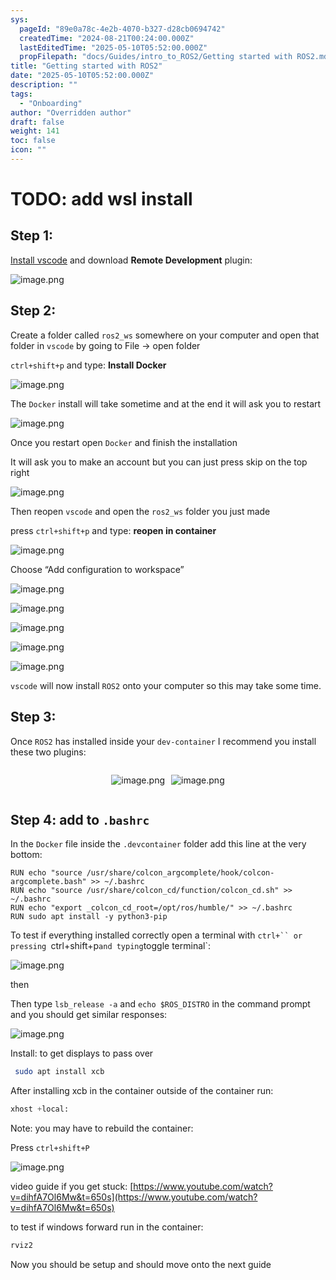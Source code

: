 ```yaml
---
sys:
  pageId: "89e0a78c-4e2b-4070-b327-d28cb0694742"
  createdTime: "2024-08-21T00:24:00.000Z"
  lastEditedTime: "2025-05-10T05:52:00.000Z"
  propFilepath: "docs/Guides/intro_to_ROS2/Getting started with ROS2.md"
title: "Getting started with ROS2"
date: "2025-05-10T05:52:00.000Z"
description: ""
tags:
  - "Onboarding"
author: "Overridden author"
draft: false
weight: 141
toc: false
icon: ""
---
```


# TODO: add wsl install

## Step 1:

[Install vscode](https://code.visualstudio.com/download) and download **Remote Development** plugin:

![image.png](https://prod-files-secure.s3.us-west-2.amazonaws.com/d518164a-d88e-44d1-a4ee-3adb3bd8bce0/efb52993-1881-4a40-b95e-6f020334f022/image.png?X-Amz-Algorithm=AWS4-HMAC-SHA256&X-Amz-Content-Sha256=UNSIGNED-PAYLOAD&X-Amz-Credential=ASIAZI2LB466TRTWC7PS%2F20250617%2Fus-west-2%2Fs3%2Faws4_request&X-Amz-Date=20250617T081328Z&X-Amz-Expires=3600&X-Amz-Security-Token=IQoJb3JpZ2luX2VjEIj%2F%2F%2F%2F%2F%2F%2F%2F%2F%2FwEaCXVzLXdlc3QtMiJHMEUCIFACMto9vPCbhKHlS5tVAX8NlKa%2F8MA7DlZRD1RDg5CwAiEAm%2Fcd%2BVxdAzodOhn6ll9pi9Rov8p0KB7t3Fq%2FY%2BrBSN0q%2FwMIcRAAGgw2Mzc0MjMxODM4MDUiDCVY3M%2Bc7yj%2FuMJLgircAwXTPD4Ua%2BdMEJQTJU%2BJwnpyd4g51mbeHTVFmGip55J%2BqLUvUOOcDvdZ6bC0q8slq%2FgTsuGEvOYzg09ir%2Bs5%2FpV9q19OK%2Baem%2FcPw4LYh%2Bvf0JtYjguMA2CPC4FzgnT391AuU53GZmXdTR8Bw5%2FpWQjmeT97AkgEsFSKTakoaCDduq4h%2BIhCeQoNLef722MO0%2Faat1cTNLRuZYpiDPo%2B%2FHge3dwNkL2Orqzsd5XG5iokF3JRmqX09M%2B7PRkIr9V4BKWGWA1KW1K2g%2BcSSgpghE4OkTcfE3W9lPiofh6oxLfuHslUxK7t1%2BT%2BWAp6hnz2eAB4CcwIHsjo5I0sBjWj1wFBX%2B4lOqPIY9zwO4Ms3QtAsN65xiagD%2B2ZafG3yuOUZEeOcVx9%2FS1iFaJ0K7tAZvS2p85jrnbkJDgKEvB69XXOIFskq7Ym1L75pvQDWPbMxxEmZy3E%2FSTeo7yswMs6sEJc1Xp6037MR53WeYcmQdIL5XdvRz1V2dX2NOtmnB6MHwFwW1Ixr%2Bae8XSguXogb4ku0TIIL1TEeYglyBertwM%2FggQV3Bhu8Xtex5zhDfPpOCDrCRgNNaHD27EC1NNqNZ454i5VUS8aWP1vo7AQdJtqSvUH567wKWNdXvzdMLu%2FxMIGOqUBU0DXaRCDKn2zj7AZXEd3cz%2Fj3mt9IcTggWmOEzG13%2FRwc8Z%2FxQdOtUdfZZJcEfEF2aZmdxWxMYIkKxP3ZOTiuXQn2UvqTJba2U7jnOS3XMBST5HNrvxpXDxgPMPgyZ4hyRNA8Bb68h2quE9oztN3%2BjV3MMePo4eFUF%2BPQ0%2BnGT0m6qI6k3hijoM419tPnydR944oWlDivfsP17aHF7YHX64bMB6a&X-Amz-Signature=15ea71db088762885fa7285e3be9643ae29b52a1e4fade4124b0cfedae85b89b&X-Amz-SignedHeaders=host&x-amz-checksum-mode=ENABLED&x-id=GetObject)

## Step 2:

Create a folder called `ros2_ws` somewhere on your computer and open that folder in `vscode` by going to File → open folder 

`ctrl+shift+p` and type: **Install Docker**

![image.png](https://prod-files-secure.s3.us-west-2.amazonaws.com/d518164a-d88e-44d1-a4ee-3adb3bd8bce0/2269dc0e-1cd5-47ff-bceb-c04ad9b2eab0/image.png?X-Amz-Algorithm=AWS4-HMAC-SHA256&X-Amz-Content-Sha256=UNSIGNED-PAYLOAD&X-Amz-Credential=ASIAZI2LB466TRTWC7PS%2F20250617%2Fus-west-2%2Fs3%2Faws4_request&X-Amz-Date=20250617T081328Z&X-Amz-Expires=3600&X-Amz-Security-Token=IQoJb3JpZ2luX2VjEIj%2F%2F%2F%2F%2F%2F%2F%2F%2F%2FwEaCXVzLXdlc3QtMiJHMEUCIFACMto9vPCbhKHlS5tVAX8NlKa%2F8MA7DlZRD1RDg5CwAiEAm%2Fcd%2BVxdAzodOhn6ll9pi9Rov8p0KB7t3Fq%2FY%2BrBSN0q%2FwMIcRAAGgw2Mzc0MjMxODM4MDUiDCVY3M%2Bc7yj%2FuMJLgircAwXTPD4Ua%2BdMEJQTJU%2BJwnpyd4g51mbeHTVFmGip55J%2BqLUvUOOcDvdZ6bC0q8slq%2FgTsuGEvOYzg09ir%2Bs5%2FpV9q19OK%2Baem%2FcPw4LYh%2Bvf0JtYjguMA2CPC4FzgnT391AuU53GZmXdTR8Bw5%2FpWQjmeT97AkgEsFSKTakoaCDduq4h%2BIhCeQoNLef722MO0%2Faat1cTNLRuZYpiDPo%2B%2FHge3dwNkL2Orqzsd5XG5iokF3JRmqX09M%2B7PRkIr9V4BKWGWA1KW1K2g%2BcSSgpghE4OkTcfE3W9lPiofh6oxLfuHslUxK7t1%2BT%2BWAp6hnz2eAB4CcwIHsjo5I0sBjWj1wFBX%2B4lOqPIY9zwO4Ms3QtAsN65xiagD%2B2ZafG3yuOUZEeOcVx9%2FS1iFaJ0K7tAZvS2p85jrnbkJDgKEvB69XXOIFskq7Ym1L75pvQDWPbMxxEmZy3E%2FSTeo7yswMs6sEJc1Xp6037MR53WeYcmQdIL5XdvRz1V2dX2NOtmnB6MHwFwW1Ixr%2Bae8XSguXogb4ku0TIIL1TEeYglyBertwM%2FggQV3Bhu8Xtex5zhDfPpOCDrCRgNNaHD27EC1NNqNZ454i5VUS8aWP1vo7AQdJtqSvUH567wKWNdXvzdMLu%2FxMIGOqUBU0DXaRCDKn2zj7AZXEd3cz%2Fj3mt9IcTggWmOEzG13%2FRwc8Z%2FxQdOtUdfZZJcEfEF2aZmdxWxMYIkKxP3ZOTiuXQn2UvqTJba2U7jnOS3XMBST5HNrvxpXDxgPMPgyZ4hyRNA8Bb68h2quE9oztN3%2BjV3MMePo4eFUF%2BPQ0%2BnGT0m6qI6k3hijoM419tPnydR944oWlDivfsP17aHF7YHX64bMB6a&X-Amz-Signature=1884ddafb4a5eafc553364b18f59fc4c16a3597cc649b04e772123c778767c15&X-Amz-SignedHeaders=host&x-amz-checksum-mode=ENABLED&x-id=GetObject)

The `Docker` install will take sometime and at the end it will ask you to restart

![image.png](https://prod-files-secure.s3.us-west-2.amazonaws.com/d518164a-d88e-44d1-a4ee-3adb3bd8bce0/ed233f78-be33-4b1f-b89c-9c346c0e961e/image.png?X-Amz-Algorithm=AWS4-HMAC-SHA256&X-Amz-Content-Sha256=UNSIGNED-PAYLOAD&X-Amz-Credential=ASIAZI2LB466TRTWC7PS%2F20250617%2Fus-west-2%2Fs3%2Faws4_request&X-Amz-Date=20250617T081328Z&X-Amz-Expires=3600&X-Amz-Security-Token=IQoJb3JpZ2luX2VjEIj%2F%2F%2F%2F%2F%2F%2F%2F%2F%2FwEaCXVzLXdlc3QtMiJHMEUCIFACMto9vPCbhKHlS5tVAX8NlKa%2F8MA7DlZRD1RDg5CwAiEAm%2Fcd%2BVxdAzodOhn6ll9pi9Rov8p0KB7t3Fq%2FY%2BrBSN0q%2FwMIcRAAGgw2Mzc0MjMxODM4MDUiDCVY3M%2Bc7yj%2FuMJLgircAwXTPD4Ua%2BdMEJQTJU%2BJwnpyd4g51mbeHTVFmGip55J%2BqLUvUOOcDvdZ6bC0q8slq%2FgTsuGEvOYzg09ir%2Bs5%2FpV9q19OK%2Baem%2FcPw4LYh%2Bvf0JtYjguMA2CPC4FzgnT391AuU53GZmXdTR8Bw5%2FpWQjmeT97AkgEsFSKTakoaCDduq4h%2BIhCeQoNLef722MO0%2Faat1cTNLRuZYpiDPo%2B%2FHge3dwNkL2Orqzsd5XG5iokF3JRmqX09M%2B7PRkIr9V4BKWGWA1KW1K2g%2BcSSgpghE4OkTcfE3W9lPiofh6oxLfuHslUxK7t1%2BT%2BWAp6hnz2eAB4CcwIHsjo5I0sBjWj1wFBX%2B4lOqPIY9zwO4Ms3QtAsN65xiagD%2B2ZafG3yuOUZEeOcVx9%2FS1iFaJ0K7tAZvS2p85jrnbkJDgKEvB69XXOIFskq7Ym1L75pvQDWPbMxxEmZy3E%2FSTeo7yswMs6sEJc1Xp6037MR53WeYcmQdIL5XdvRz1V2dX2NOtmnB6MHwFwW1Ixr%2Bae8XSguXogb4ku0TIIL1TEeYglyBertwM%2FggQV3Bhu8Xtex5zhDfPpOCDrCRgNNaHD27EC1NNqNZ454i5VUS8aWP1vo7AQdJtqSvUH567wKWNdXvzdMLu%2FxMIGOqUBU0DXaRCDKn2zj7AZXEd3cz%2Fj3mt9IcTggWmOEzG13%2FRwc8Z%2FxQdOtUdfZZJcEfEF2aZmdxWxMYIkKxP3ZOTiuXQn2UvqTJba2U7jnOS3XMBST5HNrvxpXDxgPMPgyZ4hyRNA8Bb68h2quE9oztN3%2BjV3MMePo4eFUF%2BPQ0%2BnGT0m6qI6k3hijoM419tPnydR944oWlDivfsP17aHF7YHX64bMB6a&X-Amz-Signature=0219db8929f44ec2157bbe6a007602c57fdacbadbce2ac2e013ac900873b4411&X-Amz-SignedHeaders=host&x-amz-checksum-mode=ENABLED&x-id=GetObject)

Once you restart open `Docker` and finish the installation

It will ask you to make an account but you can just press skip on the top right

![image.png](https://prod-files-secure.s3.us-west-2.amazonaws.com/d518164a-d88e-44d1-a4ee-3adb3bd8bce0/21010ad9-1659-4fd9-9f59-9932a09b2a3d/image.png?X-Amz-Algorithm=AWS4-HMAC-SHA256&X-Amz-Content-Sha256=UNSIGNED-PAYLOAD&X-Amz-Credential=ASIAZI2LB466TRTWC7PS%2F20250617%2Fus-west-2%2Fs3%2Faws4_request&X-Amz-Date=20250617T081328Z&X-Amz-Expires=3600&X-Amz-Security-Token=IQoJb3JpZ2luX2VjEIj%2F%2F%2F%2F%2F%2F%2F%2F%2F%2FwEaCXVzLXdlc3QtMiJHMEUCIFACMto9vPCbhKHlS5tVAX8NlKa%2F8MA7DlZRD1RDg5CwAiEAm%2Fcd%2BVxdAzodOhn6ll9pi9Rov8p0KB7t3Fq%2FY%2BrBSN0q%2FwMIcRAAGgw2Mzc0MjMxODM4MDUiDCVY3M%2Bc7yj%2FuMJLgircAwXTPD4Ua%2BdMEJQTJU%2BJwnpyd4g51mbeHTVFmGip55J%2BqLUvUOOcDvdZ6bC0q8slq%2FgTsuGEvOYzg09ir%2Bs5%2FpV9q19OK%2Baem%2FcPw4LYh%2Bvf0JtYjguMA2CPC4FzgnT391AuU53GZmXdTR8Bw5%2FpWQjmeT97AkgEsFSKTakoaCDduq4h%2BIhCeQoNLef722MO0%2Faat1cTNLRuZYpiDPo%2B%2FHge3dwNkL2Orqzsd5XG5iokF3JRmqX09M%2B7PRkIr9V4BKWGWA1KW1K2g%2BcSSgpghE4OkTcfE3W9lPiofh6oxLfuHslUxK7t1%2BT%2BWAp6hnz2eAB4CcwIHsjo5I0sBjWj1wFBX%2B4lOqPIY9zwO4Ms3QtAsN65xiagD%2B2ZafG3yuOUZEeOcVx9%2FS1iFaJ0K7tAZvS2p85jrnbkJDgKEvB69XXOIFskq7Ym1L75pvQDWPbMxxEmZy3E%2FSTeo7yswMs6sEJc1Xp6037MR53WeYcmQdIL5XdvRz1V2dX2NOtmnB6MHwFwW1Ixr%2Bae8XSguXogb4ku0TIIL1TEeYglyBertwM%2FggQV3Bhu8Xtex5zhDfPpOCDrCRgNNaHD27EC1NNqNZ454i5VUS8aWP1vo7AQdJtqSvUH567wKWNdXvzdMLu%2FxMIGOqUBU0DXaRCDKn2zj7AZXEd3cz%2Fj3mt9IcTggWmOEzG13%2FRwc8Z%2FxQdOtUdfZZJcEfEF2aZmdxWxMYIkKxP3ZOTiuXQn2UvqTJba2U7jnOS3XMBST5HNrvxpXDxgPMPgyZ4hyRNA8Bb68h2quE9oztN3%2BjV3MMePo4eFUF%2BPQ0%2BnGT0m6qI6k3hijoM419tPnydR944oWlDivfsP17aHF7YHX64bMB6a&X-Amz-Signature=8a837d2bbeec48879ea6a5d41d814d8692d2f39ced33ad07cf8f315a1123dd50&X-Amz-SignedHeaders=host&x-amz-checksum-mode=ENABLED&x-id=GetObject)

Then reopen `vscode` and open the `ros2_ws` folder you just made

press `ctrl+shift+p` and type: **reopen in container**

![image.png](https://prod-files-secure.s3.us-west-2.amazonaws.com/d518164a-d88e-44d1-a4ee-3adb3bd8bce0/4e93b8c2-41ad-488c-8095-c74205196118/image.png?X-Amz-Algorithm=AWS4-HMAC-SHA256&X-Amz-Content-Sha256=UNSIGNED-PAYLOAD&X-Amz-Credential=ASIAZI2LB466TRTWC7PS%2F20250617%2Fus-west-2%2Fs3%2Faws4_request&X-Amz-Date=20250617T081328Z&X-Amz-Expires=3600&X-Amz-Security-Token=IQoJb3JpZ2luX2VjEIj%2F%2F%2F%2F%2F%2F%2F%2F%2F%2FwEaCXVzLXdlc3QtMiJHMEUCIFACMto9vPCbhKHlS5tVAX8NlKa%2F8MA7DlZRD1RDg5CwAiEAm%2Fcd%2BVxdAzodOhn6ll9pi9Rov8p0KB7t3Fq%2FY%2BrBSN0q%2FwMIcRAAGgw2Mzc0MjMxODM4MDUiDCVY3M%2Bc7yj%2FuMJLgircAwXTPD4Ua%2BdMEJQTJU%2BJwnpyd4g51mbeHTVFmGip55J%2BqLUvUOOcDvdZ6bC0q8slq%2FgTsuGEvOYzg09ir%2Bs5%2FpV9q19OK%2Baem%2FcPw4LYh%2Bvf0JtYjguMA2CPC4FzgnT391AuU53GZmXdTR8Bw5%2FpWQjmeT97AkgEsFSKTakoaCDduq4h%2BIhCeQoNLef722MO0%2Faat1cTNLRuZYpiDPo%2B%2FHge3dwNkL2Orqzsd5XG5iokF3JRmqX09M%2B7PRkIr9V4BKWGWA1KW1K2g%2BcSSgpghE4OkTcfE3W9lPiofh6oxLfuHslUxK7t1%2BT%2BWAp6hnz2eAB4CcwIHsjo5I0sBjWj1wFBX%2B4lOqPIY9zwO4Ms3QtAsN65xiagD%2B2ZafG3yuOUZEeOcVx9%2FS1iFaJ0K7tAZvS2p85jrnbkJDgKEvB69XXOIFskq7Ym1L75pvQDWPbMxxEmZy3E%2FSTeo7yswMs6sEJc1Xp6037MR53WeYcmQdIL5XdvRz1V2dX2NOtmnB6MHwFwW1Ixr%2Bae8XSguXogb4ku0TIIL1TEeYglyBertwM%2FggQV3Bhu8Xtex5zhDfPpOCDrCRgNNaHD27EC1NNqNZ454i5VUS8aWP1vo7AQdJtqSvUH567wKWNdXvzdMLu%2FxMIGOqUBU0DXaRCDKn2zj7AZXEd3cz%2Fj3mt9IcTggWmOEzG13%2FRwc8Z%2FxQdOtUdfZZJcEfEF2aZmdxWxMYIkKxP3ZOTiuXQn2UvqTJba2U7jnOS3XMBST5HNrvxpXDxgPMPgyZ4hyRNA8Bb68h2quE9oztN3%2BjV3MMePo4eFUF%2BPQ0%2BnGT0m6qI6k3hijoM419tPnydR944oWlDivfsP17aHF7YHX64bMB6a&X-Amz-Signature=3c0bd79078e62d0564dabd933f67037a26533a0bd66942ce7c4d4b385d352bf1&X-Amz-SignedHeaders=host&x-amz-checksum-mode=ENABLED&x-id=GetObject)

Choose “Add configuration to workspace”

![image.png](https://prod-files-secure.s3.us-west-2.amazonaws.com/d518164a-d88e-44d1-a4ee-3adb3bd8bce0/9560b282-5060-4989-ba37-97e7b2c22476/image.png?X-Amz-Algorithm=AWS4-HMAC-SHA256&X-Amz-Content-Sha256=UNSIGNED-PAYLOAD&X-Amz-Credential=ASIAZI2LB466TRTWC7PS%2F20250617%2Fus-west-2%2Fs3%2Faws4_request&X-Amz-Date=20250617T081328Z&X-Amz-Expires=3600&X-Amz-Security-Token=IQoJb3JpZ2luX2VjEIj%2F%2F%2F%2F%2F%2F%2F%2F%2F%2FwEaCXVzLXdlc3QtMiJHMEUCIFACMto9vPCbhKHlS5tVAX8NlKa%2F8MA7DlZRD1RDg5CwAiEAm%2Fcd%2BVxdAzodOhn6ll9pi9Rov8p0KB7t3Fq%2FY%2BrBSN0q%2FwMIcRAAGgw2Mzc0MjMxODM4MDUiDCVY3M%2Bc7yj%2FuMJLgircAwXTPD4Ua%2BdMEJQTJU%2BJwnpyd4g51mbeHTVFmGip55J%2BqLUvUOOcDvdZ6bC0q8slq%2FgTsuGEvOYzg09ir%2Bs5%2FpV9q19OK%2Baem%2FcPw4LYh%2Bvf0JtYjguMA2CPC4FzgnT391AuU53GZmXdTR8Bw5%2FpWQjmeT97AkgEsFSKTakoaCDduq4h%2BIhCeQoNLef722MO0%2Faat1cTNLRuZYpiDPo%2B%2FHge3dwNkL2Orqzsd5XG5iokF3JRmqX09M%2B7PRkIr9V4BKWGWA1KW1K2g%2BcSSgpghE4OkTcfE3W9lPiofh6oxLfuHslUxK7t1%2BT%2BWAp6hnz2eAB4CcwIHsjo5I0sBjWj1wFBX%2B4lOqPIY9zwO4Ms3QtAsN65xiagD%2B2ZafG3yuOUZEeOcVx9%2FS1iFaJ0K7tAZvS2p85jrnbkJDgKEvB69XXOIFskq7Ym1L75pvQDWPbMxxEmZy3E%2FSTeo7yswMs6sEJc1Xp6037MR53WeYcmQdIL5XdvRz1V2dX2NOtmnB6MHwFwW1Ixr%2Bae8XSguXogb4ku0TIIL1TEeYglyBertwM%2FggQV3Bhu8Xtex5zhDfPpOCDrCRgNNaHD27EC1NNqNZ454i5VUS8aWP1vo7AQdJtqSvUH567wKWNdXvzdMLu%2FxMIGOqUBU0DXaRCDKn2zj7AZXEd3cz%2Fj3mt9IcTggWmOEzG13%2FRwc8Z%2FxQdOtUdfZZJcEfEF2aZmdxWxMYIkKxP3ZOTiuXQn2UvqTJba2U7jnOS3XMBST5HNrvxpXDxgPMPgyZ4hyRNA8Bb68h2quE9oztN3%2BjV3MMePo4eFUF%2BPQ0%2BnGT0m6qI6k3hijoM419tPnydR944oWlDivfsP17aHF7YHX64bMB6a&X-Amz-Signature=0ff7b8664e21150480d13e4eb2ef2f5e92088da7dfd0c9aca701ce55d1d1a8d6&X-Amz-SignedHeaders=host&x-amz-checksum-mode=ENABLED&x-id=GetObject)

![image.png](https://prod-files-secure.s3.us-west-2.amazonaws.com/d518164a-d88e-44d1-a4ee-3adb3bd8bce0/2ee63f81-886b-48e8-a553-dc6e5eac99e4/image.png?X-Amz-Algorithm=AWS4-HMAC-SHA256&X-Amz-Content-Sha256=UNSIGNED-PAYLOAD&X-Amz-Credential=ASIAZI2LB466TRTWC7PS%2F20250617%2Fus-west-2%2Fs3%2Faws4_request&X-Amz-Date=20250617T081328Z&X-Amz-Expires=3600&X-Amz-Security-Token=IQoJb3JpZ2luX2VjEIj%2F%2F%2F%2F%2F%2F%2F%2F%2F%2FwEaCXVzLXdlc3QtMiJHMEUCIFACMto9vPCbhKHlS5tVAX8NlKa%2F8MA7DlZRD1RDg5CwAiEAm%2Fcd%2BVxdAzodOhn6ll9pi9Rov8p0KB7t3Fq%2FY%2BrBSN0q%2FwMIcRAAGgw2Mzc0MjMxODM4MDUiDCVY3M%2Bc7yj%2FuMJLgircAwXTPD4Ua%2BdMEJQTJU%2BJwnpyd4g51mbeHTVFmGip55J%2BqLUvUOOcDvdZ6bC0q8slq%2FgTsuGEvOYzg09ir%2Bs5%2FpV9q19OK%2Baem%2FcPw4LYh%2Bvf0JtYjguMA2CPC4FzgnT391AuU53GZmXdTR8Bw5%2FpWQjmeT97AkgEsFSKTakoaCDduq4h%2BIhCeQoNLef722MO0%2Faat1cTNLRuZYpiDPo%2B%2FHge3dwNkL2Orqzsd5XG5iokF3JRmqX09M%2B7PRkIr9V4BKWGWA1KW1K2g%2BcSSgpghE4OkTcfE3W9lPiofh6oxLfuHslUxK7t1%2BT%2BWAp6hnz2eAB4CcwIHsjo5I0sBjWj1wFBX%2B4lOqPIY9zwO4Ms3QtAsN65xiagD%2B2ZafG3yuOUZEeOcVx9%2FS1iFaJ0K7tAZvS2p85jrnbkJDgKEvB69XXOIFskq7Ym1L75pvQDWPbMxxEmZy3E%2FSTeo7yswMs6sEJc1Xp6037MR53WeYcmQdIL5XdvRz1V2dX2NOtmnB6MHwFwW1Ixr%2Bae8XSguXogb4ku0TIIL1TEeYglyBertwM%2FggQV3Bhu8Xtex5zhDfPpOCDrCRgNNaHD27EC1NNqNZ454i5VUS8aWP1vo7AQdJtqSvUH567wKWNdXvzdMLu%2FxMIGOqUBU0DXaRCDKn2zj7AZXEd3cz%2Fj3mt9IcTggWmOEzG13%2FRwc8Z%2FxQdOtUdfZZJcEfEF2aZmdxWxMYIkKxP3ZOTiuXQn2UvqTJba2U7jnOS3XMBST5HNrvxpXDxgPMPgyZ4hyRNA8Bb68h2quE9oztN3%2BjV3MMePo4eFUF%2BPQ0%2BnGT0m6qI6k3hijoM419tPnydR944oWlDivfsP17aHF7YHX64bMB6a&X-Amz-Signature=5c7f69367bda27c549d3f04f1c18040bbc7f9eb2fcb180e14f81fc792b1b1911&X-Amz-SignedHeaders=host&x-amz-checksum-mode=ENABLED&x-id=GetObject)

![image.png](https://prod-files-secure.s3.us-west-2.amazonaws.com/d518164a-d88e-44d1-a4ee-3adb3bd8bce0/ae1580b2-b048-407e-aed9-b584224a7a04/image.png?X-Amz-Algorithm=AWS4-HMAC-SHA256&X-Amz-Content-Sha256=UNSIGNED-PAYLOAD&X-Amz-Credential=ASIAZI2LB466TRTWC7PS%2F20250617%2Fus-west-2%2Fs3%2Faws4_request&X-Amz-Date=20250617T081328Z&X-Amz-Expires=3600&X-Amz-Security-Token=IQoJb3JpZ2luX2VjEIj%2F%2F%2F%2F%2F%2F%2F%2F%2F%2FwEaCXVzLXdlc3QtMiJHMEUCIFACMto9vPCbhKHlS5tVAX8NlKa%2F8MA7DlZRD1RDg5CwAiEAm%2Fcd%2BVxdAzodOhn6ll9pi9Rov8p0KB7t3Fq%2FY%2BrBSN0q%2FwMIcRAAGgw2Mzc0MjMxODM4MDUiDCVY3M%2Bc7yj%2FuMJLgircAwXTPD4Ua%2BdMEJQTJU%2BJwnpyd4g51mbeHTVFmGip55J%2BqLUvUOOcDvdZ6bC0q8slq%2FgTsuGEvOYzg09ir%2Bs5%2FpV9q19OK%2Baem%2FcPw4LYh%2Bvf0JtYjguMA2CPC4FzgnT391AuU53GZmXdTR8Bw5%2FpWQjmeT97AkgEsFSKTakoaCDduq4h%2BIhCeQoNLef722MO0%2Faat1cTNLRuZYpiDPo%2B%2FHge3dwNkL2Orqzsd5XG5iokF3JRmqX09M%2B7PRkIr9V4BKWGWA1KW1K2g%2BcSSgpghE4OkTcfE3W9lPiofh6oxLfuHslUxK7t1%2BT%2BWAp6hnz2eAB4CcwIHsjo5I0sBjWj1wFBX%2B4lOqPIY9zwO4Ms3QtAsN65xiagD%2B2ZafG3yuOUZEeOcVx9%2FS1iFaJ0K7tAZvS2p85jrnbkJDgKEvB69XXOIFskq7Ym1L75pvQDWPbMxxEmZy3E%2FSTeo7yswMs6sEJc1Xp6037MR53WeYcmQdIL5XdvRz1V2dX2NOtmnB6MHwFwW1Ixr%2Bae8XSguXogb4ku0TIIL1TEeYglyBertwM%2FggQV3Bhu8Xtex5zhDfPpOCDrCRgNNaHD27EC1NNqNZ454i5VUS8aWP1vo7AQdJtqSvUH567wKWNdXvzdMLu%2FxMIGOqUBU0DXaRCDKn2zj7AZXEd3cz%2Fj3mt9IcTggWmOEzG13%2FRwc8Z%2FxQdOtUdfZZJcEfEF2aZmdxWxMYIkKxP3ZOTiuXQn2UvqTJba2U7jnOS3XMBST5HNrvxpXDxgPMPgyZ4hyRNA8Bb68h2quE9oztN3%2BjV3MMePo4eFUF%2BPQ0%2BnGT0m6qI6k3hijoM419tPnydR944oWlDivfsP17aHF7YHX64bMB6a&X-Amz-Signature=435f90992c5ad619d5de17b486eab2f08d6dacf2a15f9c9464377c1c8385838a&X-Amz-SignedHeaders=host&x-amz-checksum-mode=ENABLED&x-id=GetObject)

![image.png](https://prod-files-secure.s3.us-west-2.amazonaws.com/d518164a-d88e-44d1-a4ee-3adb3bd8bce0/53255b28-f75e-430f-b9e3-c0ac8577e42b/image.png?X-Amz-Algorithm=AWS4-HMAC-SHA256&X-Amz-Content-Sha256=UNSIGNED-PAYLOAD&X-Amz-Credential=ASIAZI2LB466TRTWC7PS%2F20250617%2Fus-west-2%2Fs3%2Faws4_request&X-Amz-Date=20250617T081328Z&X-Amz-Expires=3600&X-Amz-Security-Token=IQoJb3JpZ2luX2VjEIj%2F%2F%2F%2F%2F%2F%2F%2F%2F%2FwEaCXVzLXdlc3QtMiJHMEUCIFACMto9vPCbhKHlS5tVAX8NlKa%2F8MA7DlZRD1RDg5CwAiEAm%2Fcd%2BVxdAzodOhn6ll9pi9Rov8p0KB7t3Fq%2FY%2BrBSN0q%2FwMIcRAAGgw2Mzc0MjMxODM4MDUiDCVY3M%2Bc7yj%2FuMJLgircAwXTPD4Ua%2BdMEJQTJU%2BJwnpyd4g51mbeHTVFmGip55J%2BqLUvUOOcDvdZ6bC0q8slq%2FgTsuGEvOYzg09ir%2Bs5%2FpV9q19OK%2Baem%2FcPw4LYh%2Bvf0JtYjguMA2CPC4FzgnT391AuU53GZmXdTR8Bw5%2FpWQjmeT97AkgEsFSKTakoaCDduq4h%2BIhCeQoNLef722MO0%2Faat1cTNLRuZYpiDPo%2B%2FHge3dwNkL2Orqzsd5XG5iokF3JRmqX09M%2B7PRkIr9V4BKWGWA1KW1K2g%2BcSSgpghE4OkTcfE3W9lPiofh6oxLfuHslUxK7t1%2BT%2BWAp6hnz2eAB4CcwIHsjo5I0sBjWj1wFBX%2B4lOqPIY9zwO4Ms3QtAsN65xiagD%2B2ZafG3yuOUZEeOcVx9%2FS1iFaJ0K7tAZvS2p85jrnbkJDgKEvB69XXOIFskq7Ym1L75pvQDWPbMxxEmZy3E%2FSTeo7yswMs6sEJc1Xp6037MR53WeYcmQdIL5XdvRz1V2dX2NOtmnB6MHwFwW1Ixr%2Bae8XSguXogb4ku0TIIL1TEeYglyBertwM%2FggQV3Bhu8Xtex5zhDfPpOCDrCRgNNaHD27EC1NNqNZ454i5VUS8aWP1vo7AQdJtqSvUH567wKWNdXvzdMLu%2FxMIGOqUBU0DXaRCDKn2zj7AZXEd3cz%2Fj3mt9IcTggWmOEzG13%2FRwc8Z%2FxQdOtUdfZZJcEfEF2aZmdxWxMYIkKxP3ZOTiuXQn2UvqTJba2U7jnOS3XMBST5HNrvxpXDxgPMPgyZ4hyRNA8Bb68h2quE9oztN3%2BjV3MMePo4eFUF%2BPQ0%2BnGT0m6qI6k3hijoM419tPnydR944oWlDivfsP17aHF7YHX64bMB6a&X-Amz-Signature=e4c1d51d251edd96092239021999fafa5f4b7dc9aeb4c8188caf960fe4d1e17b&X-Amz-SignedHeaders=host&x-amz-checksum-mode=ENABLED&x-id=GetObject)

![image.png](https://prod-files-secure.s3.us-west-2.amazonaws.com/d518164a-d88e-44d1-a4ee-3adb3bd8bce0/7c562767-5af9-4ffb-97d1-327bcdf4ee00/image.png?X-Amz-Algorithm=AWS4-HMAC-SHA256&X-Amz-Content-Sha256=UNSIGNED-PAYLOAD&X-Amz-Credential=ASIAZI2LB466TRTWC7PS%2F20250617%2Fus-west-2%2Fs3%2Faws4_request&X-Amz-Date=20250617T081328Z&X-Amz-Expires=3600&X-Amz-Security-Token=IQoJb3JpZ2luX2VjEIj%2F%2F%2F%2F%2F%2F%2F%2F%2F%2FwEaCXVzLXdlc3QtMiJHMEUCIFACMto9vPCbhKHlS5tVAX8NlKa%2F8MA7DlZRD1RDg5CwAiEAm%2Fcd%2BVxdAzodOhn6ll9pi9Rov8p0KB7t3Fq%2FY%2BrBSN0q%2FwMIcRAAGgw2Mzc0MjMxODM4MDUiDCVY3M%2Bc7yj%2FuMJLgircAwXTPD4Ua%2BdMEJQTJU%2BJwnpyd4g51mbeHTVFmGip55J%2BqLUvUOOcDvdZ6bC0q8slq%2FgTsuGEvOYzg09ir%2Bs5%2FpV9q19OK%2Baem%2FcPw4LYh%2Bvf0JtYjguMA2CPC4FzgnT391AuU53GZmXdTR8Bw5%2FpWQjmeT97AkgEsFSKTakoaCDduq4h%2BIhCeQoNLef722MO0%2Faat1cTNLRuZYpiDPo%2B%2FHge3dwNkL2Orqzsd5XG5iokF3JRmqX09M%2B7PRkIr9V4BKWGWA1KW1K2g%2BcSSgpghE4OkTcfE3W9lPiofh6oxLfuHslUxK7t1%2BT%2BWAp6hnz2eAB4CcwIHsjo5I0sBjWj1wFBX%2B4lOqPIY9zwO4Ms3QtAsN65xiagD%2B2ZafG3yuOUZEeOcVx9%2FS1iFaJ0K7tAZvS2p85jrnbkJDgKEvB69XXOIFskq7Ym1L75pvQDWPbMxxEmZy3E%2FSTeo7yswMs6sEJc1Xp6037MR53WeYcmQdIL5XdvRz1V2dX2NOtmnB6MHwFwW1Ixr%2Bae8XSguXogb4ku0TIIL1TEeYglyBertwM%2FggQV3Bhu8Xtex5zhDfPpOCDrCRgNNaHD27EC1NNqNZ454i5VUS8aWP1vo7AQdJtqSvUH567wKWNdXvzdMLu%2FxMIGOqUBU0DXaRCDKn2zj7AZXEd3cz%2Fj3mt9IcTggWmOEzG13%2FRwc8Z%2FxQdOtUdfZZJcEfEF2aZmdxWxMYIkKxP3ZOTiuXQn2UvqTJba2U7jnOS3XMBST5HNrvxpXDxgPMPgyZ4hyRNA8Bb68h2quE9oztN3%2BjV3MMePo4eFUF%2BPQ0%2BnGT0m6qI6k3hijoM419tPnydR944oWlDivfsP17aHF7YHX64bMB6a&X-Amz-Signature=7142e85f12230eb348ae0f27bb1fe1299bd9a951ccba01dc51f6abfbf8bba985&X-Amz-SignedHeaders=host&x-amz-checksum-mode=ENABLED&x-id=GetObject)

`vscode` will now install `ROS2` onto your computer so this may take some time.

## Step 3:

Once `ROS2` has installed inside your `dev-container` I recommend you install these two plugins:

<div style="display: flex;flex-direction: row; column-gap:10px; max-width: 630px;justify-content: center;">
<div>

![image.png](https://prod-files-secure.s3.us-west-2.amazonaws.com/d518164a-d88e-44d1-a4ee-3adb3bd8bce0/3fc3d550-5a54-4ba1-ba6b-faa01cdb7369/image.png?X-Amz-Algorithm=AWS4-HMAC-SHA256&X-Amz-Content-Sha256=UNSIGNED-PAYLOAD&X-Amz-Credential=ASIAZI2LB466VKIXMS2E%2F20250617%2Fus-west-2%2Fs3%2Faws4_request&X-Amz-Date=20250617T081338Z&X-Amz-Expires=3600&X-Amz-Security-Token=IQoJb3JpZ2luX2VjEIj%2F%2F%2F%2F%2F%2F%2F%2F%2F%2FwEaCXVzLXdlc3QtMiJHMEUCIQCLY2bcp%2BDBTowTU54CTxXsK95%2BD6zvqwuFRGIKmfiiBAIgWjx%2FC8B4sVCMIlInrfYTUjURQ0%2BPZ7pbd4lgfYDlsskq%2FwMIcRAAGgw2Mzc0MjMxODM4MDUiDC5WtbvZ63GrFZRWUSrcAwfyyvfV6mdePnzer9N4W5xrv%2Bc90VgHWlWYwIenj1Xn4qaSQsH0MTu%2BEvkjpsp%2FMS1gI125tRd2i8Hc%2Fe7a%2FLo%2ByisAsVB1SxDusITlpiLi4sQ6463xQ9JuBy2raG8eS8z3z1KosiQlfE%2FPa7djm9FoWFqXoKeVC%2FPJi%2BWArUUxBxEucep8IK%2FFdBF55XvBS%2Fm%2FCikDnlQSiXjKXK2167TCzoKu4nIKEoAfDooKSsQ2NHRkbw64D6vlNEXUuEfYWtdzSUyXetxeC7dOByaSSWz%2Fv1mFyh5BOzc2W4Yj0i4SbvTlL8PCSDUY1gKbekFPnPpR6Uh7GkjKWgTIaSz%2Fmkn%2FOT7aMy3muS%2FCpWYClC5Oemx39bqBX0ZZmG7VCRx4DKlB%2FXVHsgJc58PoqLpZlJzloPEYxw9AFX5ROozsQ%2BUAAj7ARXtHK6cHfK6vtB9XPdYamZTIT6QHvynkYg%2B6J0xmPB7RJytO5uPntv4LsmyM9RKbMxvbNzekYX7WWSHwWsnPRVh47%2BRalsumyuduaDuc9%2B0BLLwQLN3RoyZiqH1447%2B2tVX9pnFMAENDrp0jSx4YKORFEBiVBMJg3ern%2FoRTuBep7bpq5XfSYVn4ee5PSTN3gTgtsnVXgt6RMI6%2FxMIGOqUBRjPNGCui1d9CpjAxpRLjaQ77rpOwBBA5MosFnKEqW7w8TfidM8VQ%2BoVrkXAZqiOVwTxZJ4ymNxm1NS61hxVG%2FKzuoWY1WVuMeNyBiV1hczxVBro70lMFQj9qzm70TFHJ3gtRn8IAH9K46p0VV5vDlJpztSvztSnkZBAD50qqWeCVnz0tBhJK0vPQiaR1YOK9Q3NZih2uzjYBqU5%2B0fvXRkHT7Vg4&X-Amz-Signature=35ae6427fa7288f620a9c194c8570bc560a0bb9f10b1b59fcbf8a49d5953fcff&X-Amz-SignedHeaders=host&x-amz-checksum-mode=ENABLED&x-id=GetObject)

</div>
<div>

![image.png](https://prod-files-secure.s3.us-west-2.amazonaws.com/d518164a-d88e-44d1-a4ee-3adb3bd8bce0/d994cc66-13c2-4093-a5a3-f84cf4601a82/image.png?X-Amz-Algorithm=AWS4-HMAC-SHA256&X-Amz-Content-Sha256=UNSIGNED-PAYLOAD&X-Amz-Credential=ASIAZI2LB466U3TQLV4U%2F20250617%2Fus-west-2%2Fs3%2Faws4_request&X-Amz-Date=20250617T081338Z&X-Amz-Expires=3600&X-Amz-Security-Token=IQoJb3JpZ2luX2VjEIj%2F%2F%2F%2F%2F%2F%2F%2F%2F%2FwEaCXVzLXdlc3QtMiJGMEQCID4grYOgkKZVTjg36xeBcPFlGCuzIJeqg3n3nJmmwMv2AiAlm0xcl4G0qR9aNWc8sLXT7a%2FfCcSYIULepKCwdpUImSr%2FAwhxEAAaDDYzNzQyMzE4MzgwNSIMdMMOeqKRPu6t7EWSKtwDEIUxceWw%2BJMfz5u1DB2pSuDW%2FxzpZT3m%2BaU0LQQTe%2Belk%2F8uGFVAdmBjZ5D%2B73vmJWbJrzqpVVbTGkYmPn8CSUcPT0knkcQdVdgD3sqP8j4WW5gtJ%2FzSufpB3%2F4umttofJW9I8tauluaaOigLkvr1vUXHvcxwXOWd8KK53Ks3MwpORDkCHuW7KK%2F4rEiZQ9xEaCp9X%2BFcsAPlTda4WVrS5gEGPKKFz23VkDv3CDsspEDx%2FWUA6Jz0BmP8wgZscymAVC9J4MsLbb9XdfNpv%2B8r0erEZoXE4KUsq2Yvba%2F8UzVeL88HCpDQ0XMqhXPozmPeqWh%2BbA%2Fa%2BlgvWQWkFNvpK4T2MumD3lAcSAdG%2Fg%2B2GEtkEQ%2B9yCHk21HUkUd0HMDmdLuoruQKGV%2BwAtEorIoWtItmsI2KdMjS1kCL%2BoIMXkHkR6rbwtmpq5Tr8wmPzMCjqshOxVNc7ypnURvCvAwcZ3LMSwfs%2BoM6i6Wwj9FpFCmlWxjSTc2TKzDFOqCT5faLaG7pRRcSRC4fnotkGGv7xwf4xI4W14UrxMpH4DZxkMCbKAo%2FbfYfqNiE0TqUB0QY2MpQfdpLHdLnPJRvp20oR4dbi9Uu4uzw1EauRPeLe7HBjMtrxqdCyxaHv8wpb%2FEwgY6pgGIkp6Hoc1V8RsKqfwarNiB8VSRd1ZKfNnwnjylMm110AjgxjW%2Fbv92krW%2FyR6xjsfWItkUDqigWmAQhud5sAAHkfPh7T6ojd5kjhaScZeiaHmOTrFw4F5mOXhc0XyOhCQlOdn8XYW1woCoFyIlPkt5FgqZ%2BUm1kPb88g4xCUJHDTT63kwqK4vUH0v8WdhJK5e0FoEYq3%2FKZV67NJ30yb8Ialv4hnm%2B&X-Amz-Signature=4580f0f51de0b1ab550f122a0c1bc5d9c479c3e4e52ad8e8c75c514501a8bde8&X-Amz-SignedHeaders=host&x-amz-checksum-mode=ENABLED&x-id=GetObject)

</div>
</div>

## Step 4: add to `.bashrc`

In the `Docker` file inside the `.devcontainer` folder add this line at the very bottom: 

```docker
RUN echo "source /usr/share/colcon_argcomplete/hook/colcon-argcomplete.bash" >> ~/.bashrc
RUN echo "source /usr/share/colcon_cd/function/colcon_cd.sh" >> ~/.bashrc
RUN echo "export _colcon_cd_root=/opt/ros/humble/" >> ~/.bashrc
RUN sudo apt install -y python3-pip 
```

To test if everything installed correctly open a terminal with `ctrl+`` or pressing `ctrl+shift+p` and typing `toggle terminal`:

![image.png](https://prod-files-secure.s3.us-west-2.amazonaws.com/d518164a-d88e-44d1-a4ee-3adb3bd8bce0/6a4943d8-b04e-4c02-9a58-775f3384d1a5/image.png?X-Amz-Algorithm=AWS4-HMAC-SHA256&X-Amz-Content-Sha256=UNSIGNED-PAYLOAD&X-Amz-Credential=ASIAZI2LB466TRTWC7PS%2F20250617%2Fus-west-2%2Fs3%2Faws4_request&X-Amz-Date=20250617T081328Z&X-Amz-Expires=3600&X-Amz-Security-Token=IQoJb3JpZ2luX2VjEIj%2F%2F%2F%2F%2F%2F%2F%2F%2F%2FwEaCXVzLXdlc3QtMiJHMEUCIFACMto9vPCbhKHlS5tVAX8NlKa%2F8MA7DlZRD1RDg5CwAiEAm%2Fcd%2BVxdAzodOhn6ll9pi9Rov8p0KB7t3Fq%2FY%2BrBSN0q%2FwMIcRAAGgw2Mzc0MjMxODM4MDUiDCVY3M%2Bc7yj%2FuMJLgircAwXTPD4Ua%2BdMEJQTJU%2BJwnpyd4g51mbeHTVFmGip55J%2BqLUvUOOcDvdZ6bC0q8slq%2FgTsuGEvOYzg09ir%2Bs5%2FpV9q19OK%2Baem%2FcPw4LYh%2Bvf0JtYjguMA2CPC4FzgnT391AuU53GZmXdTR8Bw5%2FpWQjmeT97AkgEsFSKTakoaCDduq4h%2BIhCeQoNLef722MO0%2Faat1cTNLRuZYpiDPo%2B%2FHge3dwNkL2Orqzsd5XG5iokF3JRmqX09M%2B7PRkIr9V4BKWGWA1KW1K2g%2BcSSgpghE4OkTcfE3W9lPiofh6oxLfuHslUxK7t1%2BT%2BWAp6hnz2eAB4CcwIHsjo5I0sBjWj1wFBX%2B4lOqPIY9zwO4Ms3QtAsN65xiagD%2B2ZafG3yuOUZEeOcVx9%2FS1iFaJ0K7tAZvS2p85jrnbkJDgKEvB69XXOIFskq7Ym1L75pvQDWPbMxxEmZy3E%2FSTeo7yswMs6sEJc1Xp6037MR53WeYcmQdIL5XdvRz1V2dX2NOtmnB6MHwFwW1Ixr%2Bae8XSguXogb4ku0TIIL1TEeYglyBertwM%2FggQV3Bhu8Xtex5zhDfPpOCDrCRgNNaHD27EC1NNqNZ454i5VUS8aWP1vo7AQdJtqSvUH567wKWNdXvzdMLu%2FxMIGOqUBU0DXaRCDKn2zj7AZXEd3cz%2Fj3mt9IcTggWmOEzG13%2FRwc8Z%2FxQdOtUdfZZJcEfEF2aZmdxWxMYIkKxP3ZOTiuXQn2UvqTJba2U7jnOS3XMBST5HNrvxpXDxgPMPgyZ4hyRNA8Bb68h2quE9oztN3%2BjV3MMePo4eFUF%2BPQ0%2BnGT0m6qI6k3hijoM419tPnydR944oWlDivfsP17aHF7YHX64bMB6a&X-Amz-Signature=cadb1aa51014ba92eba21f575511f298d7f735bb524e7b6be03f0d4cc98f4805&X-Amz-SignedHeaders=host&x-amz-checksum-mode=ENABLED&x-id=GetObject)

then 

Then type `lsb_release -a` and `echo $ROS_DISTRO` in the command prompt and you should get similar responses:

![image.png](https://prod-files-secure.s3.us-west-2.amazonaws.com/d518164a-d88e-44d1-a4ee-3adb3bd8bce0/3e635dec-a805-4e85-8b9e-d000e5b71a4e/image.png?X-Amz-Algorithm=AWS4-HMAC-SHA256&X-Amz-Content-Sha256=UNSIGNED-PAYLOAD&X-Amz-Credential=ASIAZI2LB466TRTWC7PS%2F20250617%2Fus-west-2%2Fs3%2Faws4_request&X-Amz-Date=20250617T081328Z&X-Amz-Expires=3600&X-Amz-Security-Token=IQoJb3JpZ2luX2VjEIj%2F%2F%2F%2F%2F%2F%2F%2F%2F%2FwEaCXVzLXdlc3QtMiJHMEUCIFACMto9vPCbhKHlS5tVAX8NlKa%2F8MA7DlZRD1RDg5CwAiEAm%2Fcd%2BVxdAzodOhn6ll9pi9Rov8p0KB7t3Fq%2FY%2BrBSN0q%2FwMIcRAAGgw2Mzc0MjMxODM4MDUiDCVY3M%2Bc7yj%2FuMJLgircAwXTPD4Ua%2BdMEJQTJU%2BJwnpyd4g51mbeHTVFmGip55J%2BqLUvUOOcDvdZ6bC0q8slq%2FgTsuGEvOYzg09ir%2Bs5%2FpV9q19OK%2Baem%2FcPw4LYh%2Bvf0JtYjguMA2CPC4FzgnT391AuU53GZmXdTR8Bw5%2FpWQjmeT97AkgEsFSKTakoaCDduq4h%2BIhCeQoNLef722MO0%2Faat1cTNLRuZYpiDPo%2B%2FHge3dwNkL2Orqzsd5XG5iokF3JRmqX09M%2B7PRkIr9V4BKWGWA1KW1K2g%2BcSSgpghE4OkTcfE3W9lPiofh6oxLfuHslUxK7t1%2BT%2BWAp6hnz2eAB4CcwIHsjo5I0sBjWj1wFBX%2B4lOqPIY9zwO4Ms3QtAsN65xiagD%2B2ZafG3yuOUZEeOcVx9%2FS1iFaJ0K7tAZvS2p85jrnbkJDgKEvB69XXOIFskq7Ym1L75pvQDWPbMxxEmZy3E%2FSTeo7yswMs6sEJc1Xp6037MR53WeYcmQdIL5XdvRz1V2dX2NOtmnB6MHwFwW1Ixr%2Bae8XSguXogb4ku0TIIL1TEeYglyBertwM%2FggQV3Bhu8Xtex5zhDfPpOCDrCRgNNaHD27EC1NNqNZ454i5VUS8aWP1vo7AQdJtqSvUH567wKWNdXvzdMLu%2FxMIGOqUBU0DXaRCDKn2zj7AZXEd3cz%2Fj3mt9IcTggWmOEzG13%2FRwc8Z%2FxQdOtUdfZZJcEfEF2aZmdxWxMYIkKxP3ZOTiuXQn2UvqTJba2U7jnOS3XMBST5HNrvxpXDxgPMPgyZ4hyRNA8Bb68h2quE9oztN3%2BjV3MMePo4eFUF%2BPQ0%2BnGT0m6qI6k3hijoM419tPnydR944oWlDivfsP17aHF7YHX64bMB6a&X-Amz-Signature=51e429c142018b7b285573d2932a1b4e5164c9ebbcc33f5008fdec3c8ffa9f0e&X-Amz-SignedHeaders=host&x-amz-checksum-mode=ENABLED&x-id=GetObject)

Install:  to get displays to pass over

```bash
 sudo apt install xcb
```

After installing xcb in the container outside of the container run:

```python
xhost +local:
```

Note: you may have to rebuild the container:

Press `ctrl+shift+P`

![image.png](https://prod-files-secure.s3.us-west-2.amazonaws.com/d518164a-d88e-44d1-a4ee-3adb3bd8bce0/6c2be660-2618-4c38-9c26-53554f7a0b7b/image.png?X-Amz-Algorithm=AWS4-HMAC-SHA256&X-Amz-Content-Sha256=UNSIGNED-PAYLOAD&X-Amz-Credential=ASIAZI2LB466TRTWC7PS%2F20250617%2Fus-west-2%2Fs3%2Faws4_request&X-Amz-Date=20250617T081328Z&X-Amz-Expires=3600&X-Amz-Security-Token=IQoJb3JpZ2luX2VjEIj%2F%2F%2F%2F%2F%2F%2F%2F%2F%2FwEaCXVzLXdlc3QtMiJHMEUCIFACMto9vPCbhKHlS5tVAX8NlKa%2F8MA7DlZRD1RDg5CwAiEAm%2Fcd%2BVxdAzodOhn6ll9pi9Rov8p0KB7t3Fq%2FY%2BrBSN0q%2FwMIcRAAGgw2Mzc0MjMxODM4MDUiDCVY3M%2Bc7yj%2FuMJLgircAwXTPD4Ua%2BdMEJQTJU%2BJwnpyd4g51mbeHTVFmGip55J%2BqLUvUOOcDvdZ6bC0q8slq%2FgTsuGEvOYzg09ir%2Bs5%2FpV9q19OK%2Baem%2FcPw4LYh%2Bvf0JtYjguMA2CPC4FzgnT391AuU53GZmXdTR8Bw5%2FpWQjmeT97AkgEsFSKTakoaCDduq4h%2BIhCeQoNLef722MO0%2Faat1cTNLRuZYpiDPo%2B%2FHge3dwNkL2Orqzsd5XG5iokF3JRmqX09M%2B7PRkIr9V4BKWGWA1KW1K2g%2BcSSgpghE4OkTcfE3W9lPiofh6oxLfuHslUxK7t1%2BT%2BWAp6hnz2eAB4CcwIHsjo5I0sBjWj1wFBX%2B4lOqPIY9zwO4Ms3QtAsN65xiagD%2B2ZafG3yuOUZEeOcVx9%2FS1iFaJ0K7tAZvS2p85jrnbkJDgKEvB69XXOIFskq7Ym1L75pvQDWPbMxxEmZy3E%2FSTeo7yswMs6sEJc1Xp6037MR53WeYcmQdIL5XdvRz1V2dX2NOtmnB6MHwFwW1Ixr%2Bae8XSguXogb4ku0TIIL1TEeYglyBertwM%2FggQV3Bhu8Xtex5zhDfPpOCDrCRgNNaHD27EC1NNqNZ454i5VUS8aWP1vo7AQdJtqSvUH567wKWNdXvzdMLu%2FxMIGOqUBU0DXaRCDKn2zj7AZXEd3cz%2Fj3mt9IcTggWmOEzG13%2FRwc8Z%2FxQdOtUdfZZJcEfEF2aZmdxWxMYIkKxP3ZOTiuXQn2UvqTJba2U7jnOS3XMBST5HNrvxpXDxgPMPgyZ4hyRNA8Bb68h2quE9oztN3%2BjV3MMePo4eFUF%2BPQ0%2BnGT0m6qI6k3hijoM419tPnydR944oWlDivfsP17aHF7YHX64bMB6a&X-Amz-Signature=fa1a81dd5395b4cc1a3d914661a91a73b44065c221fbd054e746e173e78b25f0&X-Amz-SignedHeaders=host&x-amz-checksum-mode=ENABLED&x-id=GetObject)

video guide if you get stuck: [https://www.youtube.com/watch?v=dihfA7Ol6Mw&t=650s](https://www.youtube.com/watch?v=dihfA7Ol6Mw&t=650s)

to test if windows forward run in the container:

```bash
rviz2
```

Now you should be setup and should move onto the next guide 

